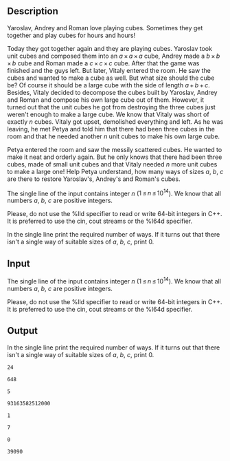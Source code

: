 ## Description

<div><p>Yaroslav, Andrey and Roman love playing cubes. Sometimes they get together and play cubes for hours and hours! </p><p>Today they got together again and they are playing cubes. Yaroslav took unit cubes and composed them into an <span class="tex-span"><i>a</i> × <i>a</i> × <i>a</i></span> cube, Andrey made a <span class="tex-span"><i>b</i> × <i>b</i> × <i>b</i></span> cube and Roman made a <span class="tex-span"><i>c</i> × <i>c</i> × <i>c</i></span> cube. After that the game was finished and the guys left. But later, Vitaly entered the room. He saw the cubes and wanted to make a cube as well. But what size should the cube be? Of course it should be a large cube with the side of length <span class="tex-span"><i>a</i> + <i>b</i> + <i>c</i></span>. Besides, Vitaly decided to decompose the cubes built by Yaroslav, Andrey and Roman and compose his own large cube out of them. However, it turned out that the unit cubes he got from destroying the three cubes just weren't enough to make a large cube. We know that Vitaly was short of exactly <span class="tex-span"><i>n</i></span> cubes. Vitaly got upset, demolished everything and left. As he was leaving, he met Petya and told him that there had been three cubes in the room and that he needed another <span class="tex-span"><i>n</i></span> unit cubes to make his own large cube.</p><p>Petya entered the room and saw the messily scattered cubes. He wanted to make it neat and orderly again. But he only knows that there had been three cubes, made of small unit cubes and that Vitaly needed <span class="tex-span"><i>n</i></span> more unit cubes to make a large one! Help Petya understand, how many ways of sizes <span class="tex-span"><i>a</i></span>, <span class="tex-span"><i>b</i></span>, <span class="tex-span"><i>c</i></span> are there to restore Yaroslav's, Andrey's and Roman's cubes.</p></div><div class="input-specification"><p>The single line of the input contains integer <span class="tex-span"><i>n</i></span> (<span class="tex-span">1 ≤ <i>n</i> ≤ 10<sup class="upper-index">14</sup></span>). We know that all numbers <span class="tex-span"><i>a</i></span>, <span class="tex-span"><i>b</i></span>, <span class="tex-span"><i>c</i></span> are positive integers.</p><p>Please, do not use the <span class="tex-font-style-tt">%lld</span> specifier to read or write 64-bit integers in С++. It is preferred to use the <span class="tex-font-style-tt">cin</span>, <span class="tex-font-style-tt">cout</span> streams or the <span class="tex-font-style-tt">%I64d</span> specifier.</p></div><div class="output-specification"><p>In the single line print the required number of ways. If it turns out that there isn't a single way of suitable sizes of <span class="tex-span"><i>a</i></span>, <span class="tex-span"><i>b</i></span>, <span class="tex-span"><i>c</i></span>, print 0. </p></div>

## Input

<p>The single line of the input contains integer <span class="tex-span"><i>n</i></span> (<span class="tex-span">1 ≤ <i>n</i> ≤ 10<sup class="upper-index">14</sup></span>). We know that all numbers <span class="tex-span"><i>a</i></span>, <span class="tex-span"><i>b</i></span>, <span class="tex-span"><i>c</i></span> are positive integers.</p><p>Please, do not use the <span class="tex-font-style-tt">%lld</span> specifier to read or write 64-bit integers in С++. It is preferred to use the <span class="tex-font-style-tt">cin</span>, <span class="tex-font-style-tt">cout</span> streams or the <span class="tex-font-style-tt">%I64d</span> specifier.</p>

## Output

<p>In the single line print the required number of ways. If it turns out that there isn't a single way of suitable sizes of <span class="tex-span"><i>a</i></span>, <span class="tex-span"><i>b</i></span>, <span class="tex-span"><i>c</i></span>, print 0. </p>





```input1
24

```




```input2
648

```




```input3
5

```




```input4
93163582512000

```




```output1
1

```




```output2
7

```




```output3
0

```




```output4
39090

```


